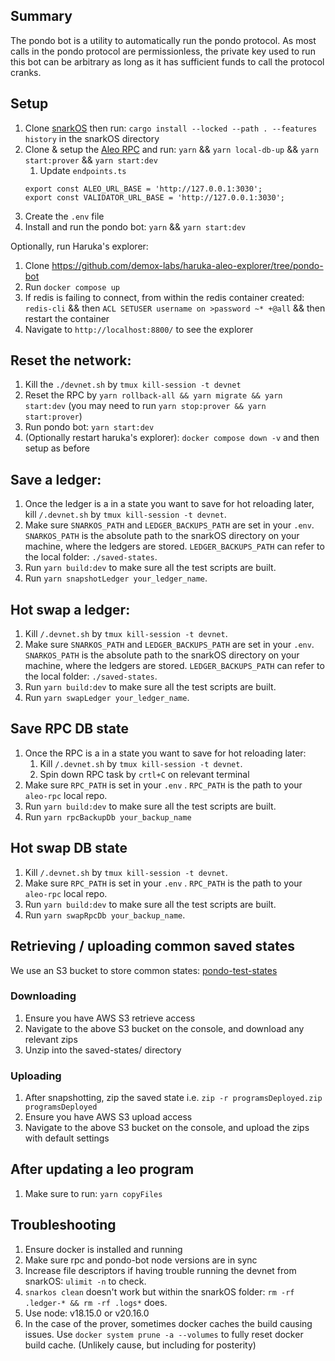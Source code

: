 ## Summary

The pondo bot is a utility to automatically run the pondo protocol.
As most calls in the pondo protocol are permissionless, the private key used to run this bot can be arbitrary as long as it has sufficient funds to call the protocol cranks.

## Setup

1. Clone [snarkOS](https://github.com/AleoNet/snarkOS) then run: `cargo install --locked --path . --features history` in the snarkOS directory
2. Clone & setup the [Aleo RPC](https://github.com/demox-labs/aleo-rpc) and run: `yarn` && `yarn local-db-up` && `yarn start:prover` && `yarn start:dev`
   1. Update `endpoints.ts`
   ```
   export const ALEO_URL_BASE = 'http://127.0.0.1:3030';
   export const VALIDATOR_URL_BASE = 'http://127.0.0.1:3030';
   ```
3. Create the `.env` file
4. Install and run the pondo bot: `yarn` && `yarn start:dev`

Optionally, run Haruka's explorer:

1. Clone https://github.com/demox-labs/haruka-aleo-explorer/tree/pondo-bot
2. Run `docker compose up`
3. If redis is failing to connect, from within the redis container created: `redis-cli` && then `ACL SETUSER username on >password ~* +@all` && then restart the container
4. Navigate to `http://localhost:8800/` to see the explorer

## Reset the network:

1. Kill the `./devnet.sh` by `tmux kill-session -t devnet`
2. Reset the RPC by `yarn rollback-all && yarn migrate && yarn start:dev` (you may need to run `yarn stop:prover && yarn start:prover`)
3. Run pondo bot: `yarn start:dev`
4. (Optionally restart haruka's explorer): `docker compose down -v` and then setup as before

## Save a ledger:

1. Once the ledger is a in a state you want to save for hot reloading later, kill `/.devnet.sh` by `tmux kill-session -t devnet`.
2. Make sure `SNARKOS_PATH` and `LEDGER_BACKUPS_PATH` are set in your `.env`. `SNARKOS_PATH` is the absolute path to the snarkOS directory on your machine, where the ledgers are stored. `LEDGER_BACKUPS_PATH` can refer to the local folder: `./saved-states`.
3. Run `yarn build:dev` to make sure all the test scripts are built.
4. Run `yarn snapshotLedger your_ledger_name`.

## Hot swap a ledger:

1. Kill `/.devnet.sh` by `tmux kill-session -t devnet`.
2. Make sure `SNARKOS_PATH` and `LEDGER_BACKUPS_PATH` are set in your `.env`. `SNARKOS_PATH` is the absolute path to the snarkOS directory on your machine, where the ledgers are stored. `LEDGER_BACKUPS_PATH` can refer to the local folder: `./saved-states`.
3. Run `yarn build:dev` to make sure all the test scripts are built.
4. Run `yarn swapLedger your_ledger_name`.

## Save RPC DB state

1. Once the RPC is a in a state you want to save for hot reloading later:
   1. Kill `/.devnet.sh` by `tmux kill-session -t devnet`.
   1. Spin down RPC task by `crtl+C` on relevant terminal
1. Make sure `RPC_PATH` is set in your `.env` . `RPC_PATH` is the path to your `aleo-rpc` local repo.
1. Run `yarn build:dev` to make sure all the test scripts are built.
1. Run `yarn rpcBackupDb your_backup_name`

## Hot swap DB state

1. Kill `/.devnet.sh` by `tmux kill-session -t devnet`.
1. Make sure `RPC_PATH` is set in your `.env` . `RPC_PATH` is the path to your `aleo-rpc` local repo.
1. Run `yarn build:dev` to make sure all the test scripts are built.
1. Run `yarn swapRpcDb your_backup_name`.

## Retrieving / uploading common saved states
We use an S3 bucket to store common states: [pondo-test-states](https://us-west-2.console.aws.amazon.com/s3/buckets/pondo-test-states)

### Downloading
1. Ensure you have AWS S3 retrieve access 
1. Navigate to the above S3 bucket on the console, and download any relevant zips 
1. Unzip into the saved-states/ directory 

### Uploading 
1. After snapshotting, zip the saved state i.e. `zip -r programsDeployed.zip programsDeployed` 
1. Ensure you have AWS S3 upload access 
1. Navigate to the above S3 bucket on the console, and upload the zips with default settings

## After updating a leo program

1. Make sure to run: `yarn copyFiles`

## Troubleshooting

1. Ensure docker is installed and running
1. Make sure rpc and pondo-bot node versions are in sync
1. Increase file descriptors if having trouble running the devnet from snarkOS: `ulimit -n` to check.
1. `snarkos clean` doesn't work but within the snarkOS folder: `rm -rf .ledger-* && rm -rf .logs*` does.
1. Use node: v18.15.0 or v20.16.0
1. In the case of the prover, sometimes docker caches the build causing issues. Use `docker system prune -a --volumes` to fully reset docker build cache. (Unlikely cause, but including for posterity)
